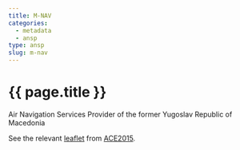```yaml
---
title: M‐NAV
categories:
  - metadata
  - ansp
type: ansp
slug: m-nav
---
```

# {{ page.title }}

Air Navigation Services Provider of the former Yugoslav Republic of Macedonia

See the relevant [leaflet][leaf] from [ACE2015].

[leaf]: ../M_NAV_FYROM_ACE_2015.pdf "ACE 2015 Benchmarking Report Factsheet: M‐NAV"

[ACE2015]: http://www.eurocontrol.int/publications/atm-cost-effectiveness-ace-2015-benchmarking-report-2016-2020-outlook "ACE 2015 Benchmarking Report"
